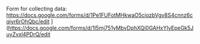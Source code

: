 Form for collecting data: 
https://docs.google.com/forms/d/1Pe1FUFotMHkwaO5ciozbVgv8S4cnnz6cqiyr6rOhQbc/edit ](https://docs.google.com/forms/d/1l5mj751yMbvDphXQi0GAHxYIyEpeGk5JuyZvxl4PDrQ/edit
